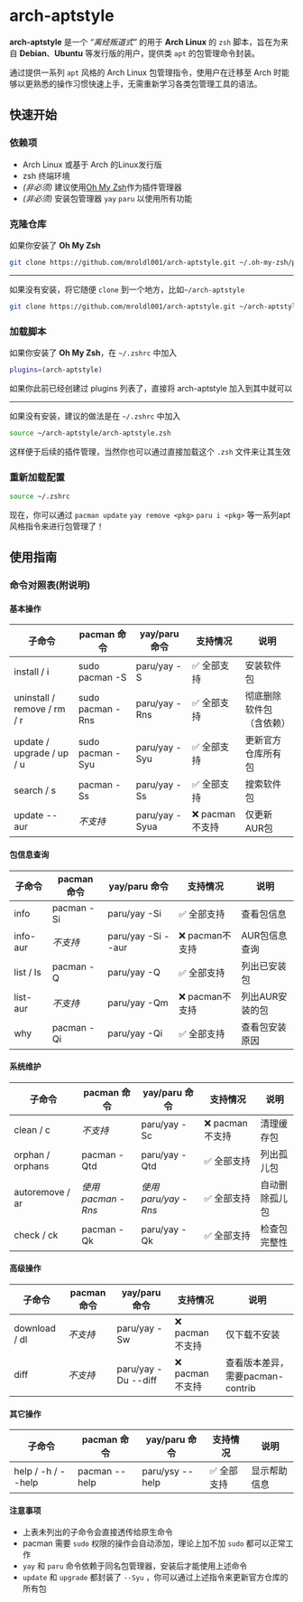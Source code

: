 # arch-aptstyle #

**arch-aptstyle** 是一个 *“离经叛道式”* 的用于 **Arch Linux** 的 `zsh` 脚本，旨在为来自 **Debian**、**Ubuntu** 等发行版的用户，提供类 `apt` 的包管理命令封装。

通过提供一系列 `apt` 风格的 Arch Linux 包管理指令，使用户在迁移至 Arch 时能够以更熟悉的操作习惯快速上手，无需重新学习各类包管理工具的语法。

## 快速开始 ##

### 依赖项 ###

- Arch Linux 或基于 Arch 的Linux发行版
- zsh 终端环境
- *(非必须)* 建议使用[Oh My Zsh](https://ohmyz.sh/)作为插件管理器
- *(非必须)* 安装包管理器 `yay` `paru` 以使用所有功能

### 克隆仓库 ###

如果你安装了 **Oh My Zsh**

```zsh
git clone https://github.com/mroldl001/arch-aptstyle.git ~/.oh-my-zsh/plugins
```

---

如果没有安装，将它随便 `clone` 到一个地方，比如`~/arch-aptstyle`

```zsh
git clone https://github.com/mroldl001/arch-aptstyle.git ~/arch-aptstyle
```

### 加载脚本 ###

如果你安装了 **Oh My Zsh**，在 `~/.zshrc` 中加入
```zsh
plugins=(arch-aptstyle)
```

如果你此前已经创建过 plugins 列表了，直接将 arch-aptstyle 加入到其中就可以

---

如果没有安装，建议的做法是在 `~/.zshrc` 中加入

```zsh
source ~/arch-aptstyle/arch-aptstyle.zsh
```

这样便于后续的插件管理，当然你也可以通过直接加载这个 `.zsh` 文件来让其生效

### 重新加载配置 ###

```zsh
source ~/.zshrc
```

现在，你可以通过 `pacman update` `yay remove <pkg>` `paru i <pkg>` 等一系列apt风格指令来进行包管理了！

## 使用指南 ##

### 命令对照表(附说明) ###

#### 基本操作 ####

| 子命令                     | pacman 命令         | yay/paru 命令       | 支持情况     | 说明                         |
|----------------------------|---------------------|---------------------|-------------|------------------------------|
| install / i                | sudo pacman -S      | paru/yay -S         | ✅ 全部支持 | 安装软件包                   |
| uninstall / remove / rm / r| sudo pacman -Rns    | paru/yay -Rns       | ✅ 全部支持 | 彻底删除软件包（含依赖）     |
| update / upgrade / up / u            | sudo pacman -Syu    | paru/yay -Syu       | ✅ 全部支持 | 更新官方仓库所有包           |
| search / s                 | pacman -Ss          | paru/yay -Ss        | ✅ 全部支持 | 搜索软件包                   |
| update --aur               | _不支持_            | paru/yay -Syua      | ❌ pacman不支持 | 仅更新AUR包                 |

#### 包信息查询 ####

| 子命令                     | pacman 命令         | yay/paru 命令       | 支持情况     | 说明                         |
|----------------------------|---------------------|---------------------|-------------|------------------------------|
| info                       | pacman -Si          | paru/yay -Si        | ✅ 全部支持 | 查看包信息                   |
| info-aur                   | _不支持_            | paru/yay -Si --aur  | ❌ pacman不支持 | AUR包信息查询                |
| list / ls                  | pacman -Q           | paru/yay -Q         | ✅ 全部支持 | 列出已安装包                 |
| list-aur                   | _不支持_            | paru/yay -Qm        | ❌ pacman不支持 | 列出AUR安装的包             |
| why                        | pacman -Qi          | paru/yay -Qi        | ✅ 全部支持 | 查看包安装原因               |

#### 系统维护 ####

| 子命令                     | pacman 命令         | yay/paru 命令       | 支持情况     | 说明                         |
|----------------------------|---------------------|---------------------|-------------|------------------------------|
| clean / c                  | _不支持_            | paru/yay -Sc        | ❌ pacman不支持 | 清理缓存包                   |
| orphan / orphans           | pacman -Qtd         | paru/yay -Qtd       | ✅ 全部支持 | 列出孤儿包                   |
| autoremove / ar            | _使用pacman -Rns_   | _使用paru/yay -Rns_ | ✅ 全部支持 | 自动删除孤儿包               |
| check / ck                 | pacman -Qk          | paru/yay -Qk        | ✅ 全部支持 | 检查包完整性                 |

#### 高级操作 ####

| 子命令                     | pacman 命令         | yay/paru 命令       | 支持情况     | 说明                         |
|----------------------------|---------------------|---------------------|-------------|------------------------------|
| download / dl              | _不支持_            | paru/yay -Sw        | ❌ pacman不支持 | 仅下载不安装                 |
| diff                       | _不支持_            | paru/yay -Du --diff | ❌ pacman不支持 | 查看版本差异，需要pacman-contrib |

#### 其它操作 ####

| 子命令                     | pacman 命令         | yay/paru 命令       | 支持情况     | 说明                         |
|----------------------------|---------------------|---------------------|-------------|------------------------------|
| help / -h / --help         | pacman --help        | paru/ysy --help        | ✅ 全部支持 | 显示帮助信息                 |


#### 注意事项 ####

- 上表未列出的子命令会直接透传给原生命令
- pacman 需要 `sudo` 权限的操作会自动添加，理论上加不加 `sudo` 都可以正常工作
- `yay` 和 `paru` 命令依赖于同名包管理器，安装后才能使用上述命令
- `update` 和 `upgrade` 都封装了 `--Syu` ，你可以通过上述指令来更新官方仓库的所有包